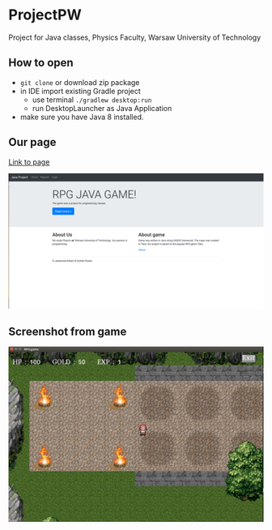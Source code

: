 # ProjectPW
Project for Java classes, Physics Faculty, Warsaw University of Technology 


## How to open
* `git clone` or download zip package
* in IDE import existing Gradle project
  * use terminal `./gradlew desktop:run`
  * run DesktopLauncher as Java Application
* make sure you have Java 8 installed.


## Our page 

[Link to page](https://paawel97.webd.pro/index.php)

![page](images/page.png "Main page")

## Screenshot from game

![game](images/game.png "Game")
